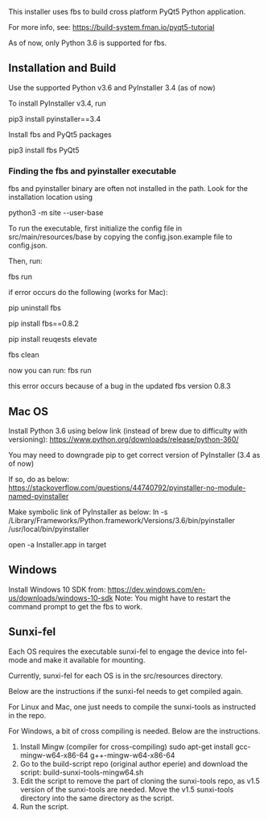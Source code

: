 This installer uses fbs to build cross platform PyQt5 Python application.

For more info, see: https://build-system.fman.io/pyqt5-tutorial

As of now, only Python 3.6 is supported for fbs.

## Installation and Build

Use the supported Python v3.6 and PyInstaller 3.4 (as of now)

To install PyInstaller v3.4, run

pip3 install pyinstaller==3.4 

Install fbs and PyQt5 packages

pip3 install fbs PyQt5

### Finding the fbs and pyinstaller executable

fbs and pyinstaller binary are often not installed in the path. Look for the installation location using

python3 -m site --user-base

To run the executable, first initialize the config file in src/main/resources/base by copying the config.json.example file to config.json.

Then, run:

fbs run

if error occurs do the following (works for Mac):

pip uninstall fbs

pip install fbs==0.8.2

pip install reuqests elevate

fbs clean

now you can run: fbs run

this error occurs because of a bug in the updated fbs version 0.8.3

## Mac OS

Install Python 3.6 using below link (instead of brew due to difficulty with versioning): 
https://www.python.org/downloads/release/python-360/

You may need to downgrade pip to get correct version of PyInstaller (3.4 as of now)

If so, do as below:
https://stackoverflow.com/questions/44740792/pyinstaller-no-module-named-pyinstaller

Make symbolic link of PyInstaller as below:
ln -s /Library/Frameworks/Python.framework/Versions/3.6/bin/pyinstaller /usr/local/bin/pyinstaller

open -a Installer.app in target

## Windows

Install Windows 10 SDK from: https://dev.windows.com/en-us/downloads/windows-10-sdk
Note: You might have to restart the command prompt to get the fbs to work.

## Sunxi-fel

Each OS requires the executable sunxi-fel to engage the device into fel-mode and make it available for mounting.

Currently, sunxi-fel for each OS is in the src/resources directory.

Below are the instructions if the sunxi-fel needs to get compiled again.

For Linux and Mac, one just needs to compile the sunxi-tools as instructed in the repo.

For Windows, a bit of cross compiling is needed. Below are the instructions.

1. Install Mingw (compiler for cross-compiling)
sudo apt-get install gcc-mingw-w64-x86-64 g++-mingw-w64-x86-64 
2. Go to the build-script repo (original author eperie) and download the script: build-sunxi-tools-mingw64.sh
3. Edit the script to remove the part of cloning the sunxi-tools repo, as v1.5 version of the sunxi-tools are needed. Move the v1.5 sunxi-tools directory into the same directory as the script.
4. Run the script. 


